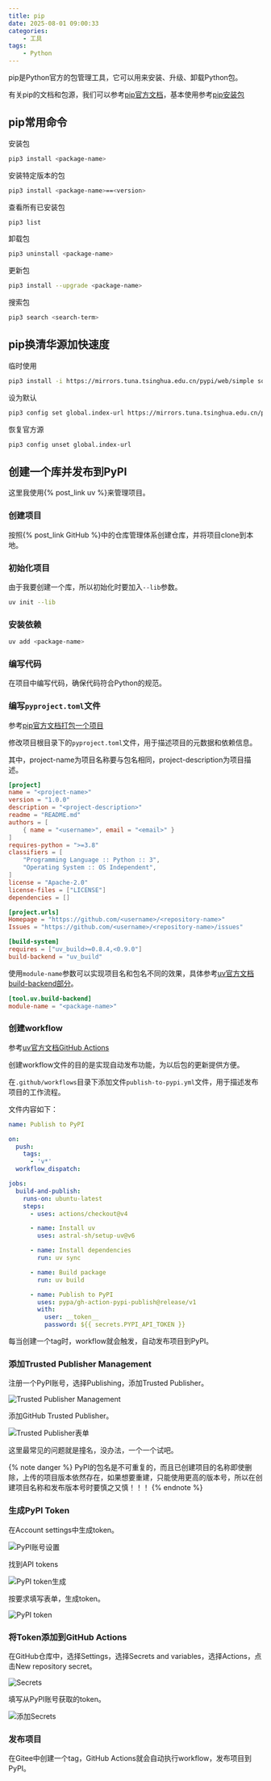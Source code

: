 ```yaml
---
title: pip
date: 2025-08-01 09:00:33
categories:
    - 工具
tags:
    - Python
---
```


pip是Python官方的包管理工具，它可以用来安装、升级、卸载Python包。

有关pip的文档和包源，我们可以参考[pip官方文档](https://pypi.org/)，基本使用参考[pip安装包](https://packaging.python.org/en/latest/tutorials/installing-packages/)

<!-- more -->

## pip常用命令

安装包

```bash
pip3 install <package-name>
```

安装特定版本的包

```bash
pip3 install <package-name>==<version>
```

查看所有已安装包

```bash
pip3 list
```

卸载包

```bash
pip3 uninstall <package-name>
```

更新包

```bash
pip3 install --upgrade <package-name>
```

搜索包

```bash
pip3 search <search-term>
```

## pip换清华源加快速度

临时使用

```bash
pip3 install -i https://mirrors.tuna.tsinghua.edu.cn/pypi/web/simple some-package
```

设为默认

```bash
pip3 config set global.index-url https://mirrors.tuna.tsinghua.edu.cn/pypi/web/simple
```

恢复官方源

```bash
pip3 config unset global.index-url
```

## 创建一个库并发布到PyPI

这里我使用{% post_link uv %}来管理项目。

### 创建项目

按照{% post_link GitHub %}中的仓库管理体系创建仓库，并将项目clone到本地。

### 初始化项目

由于我要创建一个库，所以初始化时要加入`--lib`参数。

```bash
uv init --lib
```

### 安装依赖

```bash
uv add <package-name>
```

### 编写代码

在项目中编写代码，确保代码符合Python的规范。

### 编写`pyproject.toml`文件

参考[pip官方文档打包一个项目](https://packaging.python.org/en/latest/tutorials/packaging-projects/)

修改项目根目录下的`pyproject.toml`文件，用于描述项目的元数据和依赖信息。

其中，project-name为项目名称要与包名相同，project-description为项目描述。

```toml pyproject.toml
[project]
name = "<project-name>"
version = "1.0.0"
description = "<project-description>"
readme = "README.md"
authors = [
    { name = "<username>", email = "<email>" }
]
requires-python = ">=3.8"
classifiers = [
    "Programming Language :: Python :: 3",
    "Operating System :: OS Independent",
]
license = "Apache-2.0"
license-files = ["LICENSE"]
dependencies = []

[project.urls]
Homepage = "https://github.com/<username>/<repository-name>"
Issues = "https://github.com/<username>/<repository-name>/issues"

[build-system]
requires = ["uv_build>=0.8.4,<0.9.0"]
build-backend = "uv_build"
```

使用`module-name`参数可以实现项目名和包名不同的效果，具体参考[uv官方文档build-backend部分](https://docs.astral.sh/uv/concepts/build-backend/#modules)。

```toml
[tool.uv.build-backend]
module-name = "<package-name>"
```

### 创建workflow

参考[uv官方文档GitHub Actions](https://docs.astral.sh/uv/guides/integration/github/)

创建workflow文件的目的是实现自动发布功能，为以后包的更新提供方便。

在`.github/workflows`目录下添加文件`publish-to-pypi.yml`文件，用于描述发布项目的工作流程。

文件内容如下：

```yml publish-to-pypi.yml
name: Publish to PyPI

on:
  push:
    tags:
      - 'v*'
  workflow_dispatch:

jobs:
  build-and-publish:
    runs-on: ubuntu-latest
    steps:
      - uses: actions/checkout@v4

      - name: Install uv
        uses: astral-sh/setup-uv@v6

      - name: Install dependencies
        run: uv sync

      - name: Build package
        run: uv build

      - name: Publish to PyPI
        uses: pypa/gh-action-pypi-publish@release/v1
        with:
          user: __token__
          password: ${{ secrets.PYPI_API_TOKEN }}
```

每当创建一个tag时，workflow就会触发，自动发布项目到PyPI。

### 添加Trusted Publisher Management

注册一个PyPI账号，选择Publishing，添加Trusted Publisher。

![Trusted Publisher Management](1.png)

添加GitHub Trusted Publisher。

![Trusted Publisher表单](2.png)

这里最常见的问题就是撞名，没办法，一个一个试吧。

{% note danger %}
PyPI的包名是不可重复的，而且已创建项目的名称即使删除，上传的项目版本依然存在，如果想要重建，只能使用更高的版本号，所以在创建项目名称和发布版本号时要慎之又慎！！！
{% endnote %}

### 生成PyPI Token

在Account settings中生成token。

![PyPI账号设置](3.png)

找到API tokens

![PyPI token生成](4.png)

按要求填写表单，生成token。

![PyPI token](5.png)

### 将Token添加到GitHub Actions

在GitHub仓库中，选择Settings，选择Secrets and variables，选择Actions，点击New repository secret。

![Secrets](6.png)

填写从PyPI账号获取的token。

![添加Secrets](7.png)

### 发布项目

在Gitee中创建一个tag，GitHub Actions就会自动执行workflow，发布项目到PyPI。
